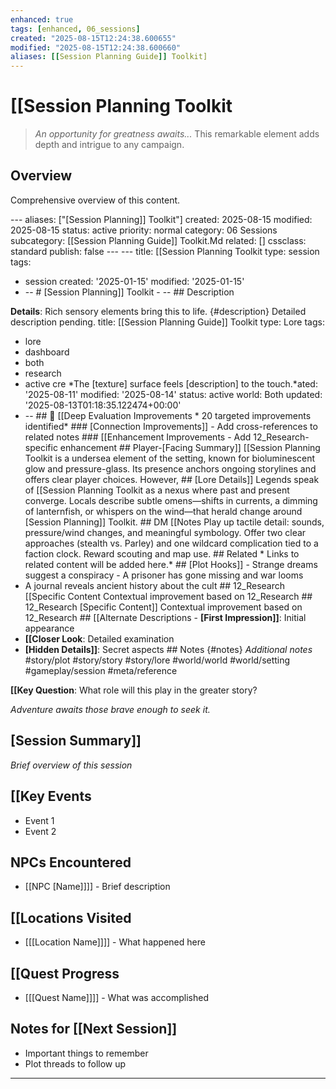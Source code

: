 ```yaml
---
enhanced: true
tags: [enhanced, 06_sessions]
created: "2025-08-15T12:24:38.600655"
modified: "2025-08-15T12:24:38.600660"
aliases: [[Session Planning Guide]] Toolkit]
---
```


# [[Session Planning Toolkit

> *An opportunity for greatness awaits...* This remarkable element adds depth and intrigue to any campaign.

## Overview

Comprehensive overview of this content.

--- aliases: ["[Session Planning]] Toolkit"]
created: 2025-08-15
modified: 2025-08-15
status: active
priority: normal
category: 06 Sessions
subcategory: [[Session Planning Guide]] Toolkit.Md
related: []
cssclass: standard
publish: false --- ---
title: [[Session Planning Toolkit
type: session
tags:
- session created: '2025-01-15'
modified: '2025-01-15'
- -- # [Session Planning]] Toolkit - -- ## Description

**Details**: Rich sensory elements bring this to life. {#description} Detailed description pending.
title: [[Session Planning Guide]] Toolkit
type: Lore
tags:
- lore
- dashboard
- both
- research
- active cre
*The [texture] surface feels [description] to the touch.*ated: '2025-08-11'
modified: '2025-08-14'
status: active
world: Both
updated: '2025-08-13T01:18:35.122474+00:00'
- -- ## 🔧 [[Deep Evaluation Improvements * 20 targeted improvements identified* ### [Connection Improvements]] - Add cross-references to related notes ### [[Enhancement Improvements - Add 12_Research-specific enhancement ## Player-[Facing Summary]] [[Session Planning Toolkit is a undersea element of the setting, known for bioluminescent glow and pressure-glass. Its presence anchors ongoing storylines and offers clear player choices. However, ## [Lore Details]] Legends speak of [[Session Planning Toolkit as a nexus where past and present converge. Locals describe subtle omens—shifts in currents, a dimming of lanternfish, or whispers on the wind—that herald change around [Session Planning]] Toolkit. ## DM [[Notes Play up tactile detail: sounds, pressure/wind changes, and meaningful symbology. Offer two clear approaches (stealth vs. Parley) and one wildcard complication tied to a faction clock. Reward scouting and map use. ## Related * Links to related content will be added here.* ## [Plot Hooks]] - Strange dreams suggest a conspiracy - A prisoner has gone missing and war looms
- A journal reveals ancient history about the cult ## 12_Research [[Specific Content Contextual improvement based on 12_Research ## 12_Research [Specific Content]] Contextual improvement based on 12_Research ## [[Alternate Descriptions - **[First Impression]]**: Initial appearance
- **[[Closer Look**: Detailed examination
- **[Hidden Details]]**: Secret aspects ## Notes {#notes} *Additional notes* #story/plot
#story/story
#story/lore
#world/world
#world/setting
#gameplay/session
#meta/reference

**[[Key Question**: What role will this play in the greater story?

*Adventure awaits those brave enough to seek it.*
## [Session Summary]]
*Brief overview of this session*

## [[Key Events
- Event 1
- Event 2

## NPCs Encountered
- [[NPC [Name]]]] - Brief description

## [[Locations Visited
- [[[Location Name]]]] - What happened here

## [[Quest Progress
- [[[Quest Name]]]] - What was accomplished

## Notes for [[Next Session]]
- Important things to remember
- Plot threads to follow up

---
